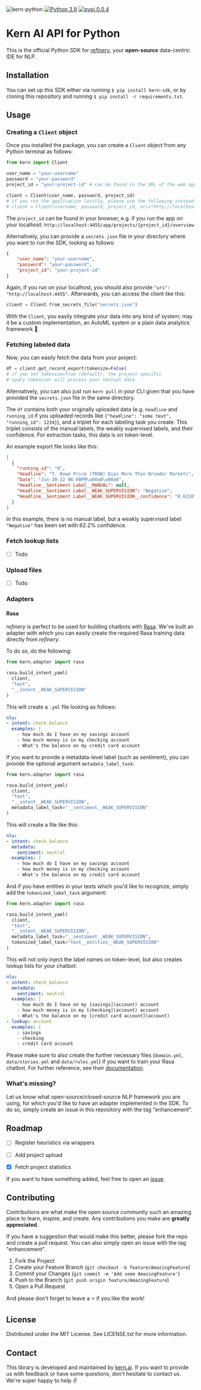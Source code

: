 ![kern-python](https://uploads-ssl.webflow.com/61e47fafb12bd56b40022a49/62766400bd3c57b579d289bf_kern-python%20Banner.png)
[![Python 3.9](https://img.shields.io/badge/python-3.9-blue.svg)](https://www.python.org/downloads/release/python-390/)
[![pypi 0.0.4](https://img.shields.io/badge/pypi-0.0.4-yellow.svg)](https://pypi.org/project/kern-sdk/0.0.4/)

# Kern AI API for Python

This is the official Python SDK for [*refinery*](https://github.com/code-kern-ai/refinery), your **open-source** data-centric IDE for NLP.

## Installation

You can set up this SDK either via running `$ pip install kern-sdk`, or by cloning this repository and running `$ pip install -r requirements.txt`.

## Usage

### Creating a `Client` object
Once you installed the package, you can create a `Client` object from any Python terminal as follows:

```python
from kern import Client

user_name = "your-username"
password = "your-password"
project_id = "your-project-id" # can be found in the URL of the web application

client = Client(user_name, password, project_id)
# if you run the application locally, please use the following instead:
# client = Client(username, password, project_id, uri="http://localhost:4455")
```

The `project_id` can be found in your browser, e.g. if you run the app on your localhost: `http://localhost:4455/app/projects/{project_id}/overview`

Alternatively, you can provide a `secrets.json` file in your directory where you want to run the SDK, looking as follows:
```json
{
    "user_name": "your-username",
    "password": "your-password",
    "project_id": "your-project-id"
}
```

Again, if you run on your localhost, you should also provide `"uri": "http://localhost:4455"`. Afterwards, you can access the client like this:

```python
client = Client.from_secrets_file("secrets.json")
```

With the `Client`, you easily integrate your data into any kind of system; may it be a custom implementation, an AutoML system or a plain data analytics framework 🚀

### Fetching labeled data

Now, you can easily fetch the data from your project:
```python
df = client.get_record_export(tokenize=False)
# if you set tokenize=True (default), the project-specific 
# spaCy tokenizer will process your textual data
```

Alternatively, you can also just run `kern pull` in your CLI given that you have provided the `secrets.json` file in the same directory.

The `df` contains both your originally uploaded data (e.g. `headline` and `running_id` if you uploaded records like `{"headline": "some text", "running_id": 1234}`), and a triplet for each labeling task you create. This triplet consists of the manual labels, the weakly supervised labels, and their confidence. For extraction tasks, this data is on token-level.

An example export file looks like this:
```json
[
  {
    "running_id": "0",
    "Headline": "T. Rowe Price (TROW) Dips More Than Broader Markets",
    "Date": "Jun-30-22 06:00PM\u00a0\u00a0",
    "Headline__Sentiment Label__MANUAL": null,
    "Headline__Sentiment Label__WEAK_SUPERVISION": "Negative",
    "Headline__Sentiment Label__WEAK_SUPERVISION__confidence": "0.6220"
  }
]
```

In this example, there is no manual label, but a weakly supervised label `"Negative"` has been set with 62.2% confidence.

### Fetch lookup lists
- [ ] Todo

### Upload files
- [ ] Todo

### Adapters

#### Rasa
*refinery* is perfect to be used for building chatbots with [Rasa](https://github.com/RasaHQ/rasa). We've built an adapter with which you can easily create the required Rasa training data directly from *refinery*.

To do so, do the following:

```python
from kern.adapter import rasa

rasa.build_intent_yaml(
  client,
  "text",
  "__intent__WEAK_SUPERVISION"
)
```

This will create a `.yml` file looking as follows:

```yml
nlu:
- intent: check_balance
  examples: |
    - how much do I have on my savings account
    - how much money is in my checking account
    - What's the balance on my credit card account
```

If you want to provide a metadata-level label (such as sentiment), you can provide the optional argument `metadata_label_task`:

```python
from kern.adapter import rasa

rasa.build_intent_yaml(
  client,
  "text",
  "__intent__WEAK_SUPERVISION",
  metadata_label_task="__sentiment__WEAK_SUPERVISION"
)
```

This will create a file like this:
```yml
nlu:
- intent: check_balance
  metadata:
    sentiment: neutral
  examples: |
    - how much do I have on my savings account
    - how much money is in my checking account
    - What's the balance on my credit card account
```

And if you have entities in your texts which you'd like to recognize, simply add the `tokenized_label_task` argument:

```python
from kern.adapter import rasa

rasa.build_intent_yaml(
  client,
  "text",
  "__intent__WEAK_SUPERVISION",
  metadata_label_task="__sentiment__WEAK_SUPERVISION",
  tokenized_label_task="text__entities__WEAK_SUPERVISION"
)
```

This will not only inject the label names on token-level, but also creates lookup lists for your chatbot:

```yml
nlu:
- intent: check_balance
  metadata:
    sentiment: neutral
  examples: |
    - how much do I have on my [savings](account) account
    - how much money is in my [checking](account) account
    - What's the balance on my [credit card account](account)
- lookup: account
  examples: |
    - savings
    - checking
    - credit card account
```

Please make sure to also create the further necessary files (`domain.yml`, `data/stories.yml` and `data/rules.yml`) if you want to train your Rasa chatbot. For further reference, see their [documentation](https://rasa.com/docs/rasa).

### What's missing?
Let us know what open-source/closed-source NLP framework you are using, for which you'd like to have an adapter implemented in the SDK. To do so, simply create an issue in this repository with the tag "enhancement".


## Roadmap
- [ ] Register heuristics via wrappers
- [ ] Add project upload
- [x] Fetch project statistics


If you want to have something added, feel free to open an [issue](https://github.com/code-kern-ai/kern-python/issues).

## Contributing
Contributions are what make the open source community such an amazing place to learn, inspire, and create. Any contributions you make are **greatly appreciated**.

If you have a suggestion that would make this better, please fork the repo and create a pull request. You can also simply open an issue with the tag "enhancement".

1. Fork the Project
2. Create your Feature Branch (`git checkout -b feature/AmazingFeature`)
3. Commit your Changes (`git commit -m 'Add some AmazingFeature'`)
4. Push to the Branch (`git push origin feature/AmazingFeature`)
5. Open a Pull Request

And please don't forget to leave a ⭐ if you like the work! 

## License
Distributed under the MIT License. See LICENSE.txt for more information.

## Contact
This library is developed and maintained by [kern.ai](https://github.com/code-kern-ai). If you want to provide us with feedback or have some questions, don't hesitate to contact us. We're super happy to help ✌️

